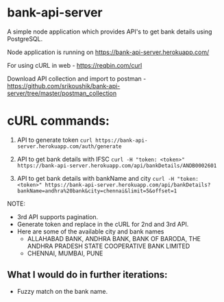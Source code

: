# bank-api-server
A simple node application which provides API's to get bank details using PostgreSQL.

Node application is running on https://bank-api-server.herokuapp.com/

For using cURL in web - https://reqbin.com/curl

Download API collection and import to postman - https://github.com/srikoushik/bank-api-server/tree/master/postman_collection

# cURL commands:

1. API to generate token ``curl https://bank-api-server.herokuapp.com/auth/generate``

2. API to get bank details with IFSC ``curl -H "token: <token>" https://bank-api-server.herokuapp.com/api/bankDetails/ANDB0002601``

3. API to get bank details with bankName and city ``curl -H "token: <token>" https://bank-api-server.herokuapp.com/api/bankDetails?bankName=andhra%20bank&city=chennai&limit=5&offset=1``

NOTE:

- 3rd API supports pagination.
- Generate token and replace in the cURL for 2nd and 3rd API.
- Here are some of the available city and bank names
    - ALLAHABAD BANK, ANDHRA BANK, BANK OF BARODA, THE ANDHRA PRADESH STATE COOPERATIVE BANK LIMITED
    - CHENNAI, MUMBAI, PUNE

## What I would do in further iterations:

- Fuzzy match on the bank name.
